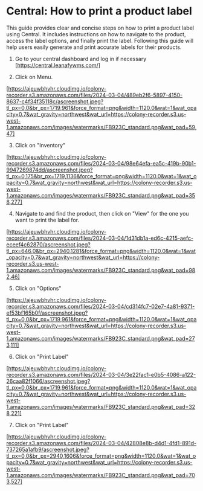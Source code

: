 # Central: How to print a product label

This guide provides clear and concise steps on how to print a product label using Central. It includes instructions on how to navigate to the product, access the label options, and finally print the label. Following this guide will help users easily generate and print accurate labels for their products.

1. Go to your central dashboard and log in if necessary [https://central.leanafywms.com/]


2. Click on Menu.

[https://ajeuwbhvhr.cloudimg.io/colony-recorder.s3.amazonaws.com/files/2024-03-04/489eb2f6-5897-4150-8637-c4f34f35118c/ascreenshot.jpeg?tl_px=0,0&br_px=1719,961&force_format=png&width=1120.0&wat=1&wat_opacity=0.7&wat_gravity=northwest&wat_url=https://colony-recorder.s3.us-west-1.amazonaws.com/images/watermarks/FB923C_standard.png&wat_pad=59,47]


3. Click on "Inventory"

[https://ajeuwbhvhr.cloudimg.io/colony-recorder.s3.amazonaws.com/files/2024-03-04/98e64efa-ea5c-419b-90b1-9947269874dd/ascreenshot.jpeg?tl_px=0,175&br_px=1719,1136&force_format=png&width=1120.0&wat=1&wat_opacity=0.7&wat_gravity=northwest&wat_url=https://colony-recorder.s3.us-west-1.amazonaws.com/images/watermarks/FB923C_standard.png&wat_pad=358,277]


4. Navigate to and find the product, then click on "View" for the one you want to print the label for.

[https://ajeuwbhvhr.cloudimg.io/colony-recorder.s3.amazonaws.com/files/2024-03-04/1d31db1a-ed6c-4215-aefc-eceef4c62870/ascreenshot.jpeg?tl_px=646,0&br_px=2940,1281&force_format=png&width=1120.0&wat=1&wat_opacity=0.7&wat_gravity=northwest&wat_url=https://colony-recorder.s3.us-west-1.amazonaws.com/images/watermarks/FB923C_standard.png&wat_pad=982,46]


5. Click on "Options"

[https://ajeuwbhvhr.cloudimg.io/colony-recorder.s3.amazonaws.com/files/2024-03-04/cd314fc7-02e7-4a81-9371-ef53bf165b0f/ascreenshot.jpeg?tl_px=0,0&br_px=1719,961&force_format=png&width=1120.0&wat=1&wat_opacity=0.7&wat_gravity=northwest&wat_url=https://colony-recorder.s3.us-west-1.amazonaws.com/images/watermarks/FB923C_standard.png&wat_pad=273,111]


6. Click on "Print Label"

[https://ajeuwbhvhr.cloudimg.io/colony-recorder.s3.amazonaws.com/files/2024-03-04/3e22fac1-e0b5-4086-a122-26caa82f1066/ascreenshot.jpeg?tl_px=0,0&br_px=1719,961&force_format=png&width=1120.0&wat=1&wat_opacity=0.7&wat_gravity=northwest&wat_url=https://colony-recorder.s3.us-west-1.amazonaws.com/images/watermarks/FB923C_standard.png&wat_pad=328,221]


7. Click on "Print Label"

[https://ajeuwbhvhr.cloudimg.io/colony-recorder.s3.amazonaws.com/files/2024-03-04/42808e8b-d4d1-4fd1-891d-737265a1afb9/ascreenshot.jpeg?tl_px=0,0&br_px=2940,1606&force_format=png&width=1120.0&wat=1&wat_opacity=0.7&wat_gravity=northwest&wat_url=https://colony-recorder.s3.us-west-1.amazonaws.com/images/watermarks/FB923C_standard.png&wat_pad=703,527]